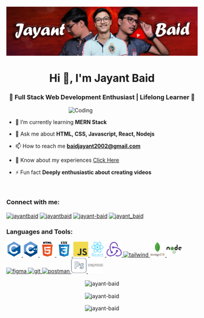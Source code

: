[![MasterHead](https://github.com/jayant-baid/jayant-baid/blob/main/yt%20banner.png)](https://github.com/jayant-baid)

<h1 align="center">Hi 👋, I'm Jayant Baid</h1>
<h3 align="center">🚀 Full Stack Web Development Enthusiast | Lifelong Learner 🌱</h3>

<img align="right" alt="Coding" width="340" src="https://i.pinimg.com/originals/e8/f4/53/e8f453469a3ec97ecd354df465d73913.gif">

<br>
  
- 🌱 I’m currently learning **MERN Stack**

- 💬 Ask me about **HTML, CSS, Javascript, React, Nodejs**

- 📫 How to reach me **baidjayant2002@gmail.com**

- 📄 Know about my experiences [Click Here](https://drive.google.com/file/d/16vK2t2TvyG_jfc8ZBBsFCK3iN9IL_YMF)

- ⚡ Fun fact **Deeply enthusiastic about creating videos**

<br>

<h3 align="left">Connect with me:</h3>
<p align="left">
<a href="https://linkedin.com/in/jayantbaid" target="blank"><img align="center" src="https://raw.githubusercontent.com/rahuldkjain/github-profile-readme-generator/master/src/images/icons/Social/linked-in-alt.svg" alt="jayantbaid" height="30" width="40" /></a>
<a href="https://www.youtube.com/@jayantbaid" target="blank"><img align="center" src="https://raw.githubusercontent.com/rahuldkjain/github-profile-readme-generator/master/src/images/icons/Social/youtube.svg" alt="jayantbaid" height="30" width="40" /></a>
<a href="https://www.leetcode.com/jayant-baid" target="blank"><img align="center" src="https://raw.githubusercontent.com/rahuldkjain/github-profile-readme-generator/master/src/images/icons/Social/leet-code.svg" alt="jayant-baid" height="30" width="40" /></a>
<a href="https://auth.geeksforgeeks.org/user/jayant_baid" target="blank"><img align="center" src="https://raw.githubusercontent.com/rahuldkjain/github-profile-readme-generator/master/src/images/icons/Social/geeks-for-geeks.svg" alt="jayant_baid" height="30" width="40" /></a>
</p>

<h3 align="left">Languages and Tools:</h3>
<p align="left"><a href="https://www.cprogramming.com/" target="_blank" rel="noreferrer"> <img src="https://raw.githubusercontent.com/devicons/devicon/master/icons/c/c-original.svg" alt="c" width="40" height="40"/> </a> <a href="https://www.w3schools.com/cpp/" target="_blank" rel="noreferrer"> <img src="https://raw.githubusercontent.com/devicons/devicon/master/icons/cplusplus/cplusplus-original.svg" alt="cplusplus" width="40" height="40"/> </a> <a href="https://www.w3.org/html/" target="_blank" rel="noreferrer"> <img src="https://raw.githubusercontent.com/devicons/devicon/master/icons/html5/html5-original-wordmark.svg" alt="html5" width="40" height="40"/> </a>  <a href="https://www.w3schools.com/css/" target="_blank" rel="noreferrer"> <img src="https://raw.githubusercontent.com/devicons/devicon/master/icons/css3/css3-original-wordmark.svg" alt="css3" width="40" height="40"/> </a>  <a href="https://developer.mozilla.org/en-US/docs/Web/JavaScript" target="_blank" rel="noreferrer"> <img src="https://raw.githubusercontent.com/devicons/devicon/master/icons/javascript/javascript-original.svg" alt="javascript" width="40" height="40"/> </a> <a href="https://reactjs.org/" target="_blank" rel="noreferrer"> <img src="https://raw.githubusercontent.com/devicons/devicon/master/icons/react/react-original-wordmark.svg" alt="react" width="40" height="40"/> </a> <a href="https://redux.js.org" target="_blank" rel="noreferrer"> <img src="https://raw.githubusercontent.com/devicons/devicon/master/icons/redux/redux-original.svg" alt="redux" width="40" height="40"/> </a> <a href="https://tailwindcss.com/" target="_blank" rel="noreferrer"> <img src="https://www.vectorlogo.zone/logos/tailwindcss/tailwindcss-icon.svg" alt="tailwind" width="40" height="40"/> </a> <a href="https://www.mongodb.com/" target="_blank" rel="noreferrer"> <img src="https://raw.githubusercontent.com/devicons/devicon/master/icons/mongodb/mongodb-original-wordmark.svg" alt="mongodb" width="40" height="40"/> </a> <a href="https://nodejs.org" target="_blank" rel="noreferrer"> <img src="https://raw.githubusercontent.com/devicons/devicon/master/icons/nodejs/nodejs-original-wordmark.svg" alt="nodejs" width="40" height="40"/> </a> <a href="https://www.figma.com/" target="_blank" rel="noreferrer"> <img src="https://www.vectorlogo.zone/logos/figma/figma-icon.svg" alt="figma" width="40" height="40"/> </a> <a href="https://git-scm.com/" target="_blank" rel="noreferrer"> <img src="https://www.vectorlogo.zone/logos/git-scm/git-scm-icon.svg" alt="git" width="40" height="40"/> </a>  <a href="https://postman.com" target="_blank" rel="noreferrer"> <img src="https://www.vectorlogo.zone/logos/getpostman/getpostman-icon.svg" alt="postman" width="40" height="40"/> </a> <a href="https://www.photoshop.com/en" target="_blank" rel="noreferrer"> <img src="https://raw.githubusercontent.com/devicons/devicon/master/icons/photoshop/photoshop-line.svg" alt="photoshop" width="40" height="40"/> </a> <a href="https://expressjs.com" target="_blank" rel="noreferrer"> <img src="https://raw.githubusercontent.com/devicons/devicon/master/icons/express/express-original-wordmark.svg" alt="express" width="40" height="40"/> </a> </p>

<p align="center"><img align="center" src="https://github-readme-stats.vercel.app/api/top-langs?username=jayant-baid&show_icons=true&theme=dracula&locale=en&layout=compact" alt="jayant-baid" /></p>

<p align="center" ><img align="center" src="https://github-readme-stats.vercel.app/api?username=jayant-baid&show_icons=true&theme=dracula&locale=en" alt="jayant-baid" /></p>

<p align="center" ><img align="center" src="https://github-readme-streak-stats.herokuapp.com/?user=jayant-baid&theme=dracula" alt="jayant-baid" /></p>
